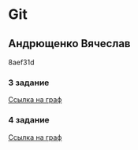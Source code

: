 # Git 
## Андрющенко Вячеслав  
8aef31d 
### 3 задание   
[Ссылка на граф](https://github.com/Vyachsheslav/dz_git/network)  
### 4 задание  
[Ссылка на граф](https://github.com/Vyachsheslav/dz_git/network)    
